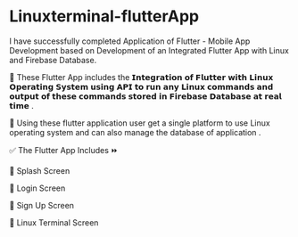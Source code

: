 # Linuxterminal-flutterApp
I have successfully completed Application of Flutter - Mobile App Development based on Development of an Integrated Flutter App with Linux and Firebase Database.

🔰 These Flutter App includes the 𝗜𝗻𝘁𝗲𝗴𝗿𝗮𝘁𝗶𝗼𝗻 𝗼𝗳 𝗙𝗹𝘂𝘁𝘁𝗲𝗿 𝘄𝗶𝘁𝗵 𝗟𝗶𝗻𝘂𝘅 𝗢𝗽𝗲𝗿𝗮𝘁𝗶𝗻𝗴 𝗦𝘆𝘀𝘁𝗲𝗺 𝘂𝘀𝗶𝗻𝗴 𝗔𝗣𝗜 𝘁𝗼 𝗿𝘂𝗻 𝗮𝗻𝘆 𝗟𝗶𝗻𝘂𝘅 𝗰𝗼𝗺𝗺𝗮𝗻𝗱𝘀 𝗮𝗻𝗱 𝗼𝘂𝘁𝗽𝘂𝘁 𝗼𝗳 𝘁𝗵𝗲𝘀𝗲 𝗰𝗼𝗺𝗺𝗮𝗻𝗱𝘀 𝘀𝘁𝗼𝗿𝗲𝗱 𝗶𝗻 𝗙𝗶𝗿𝗲𝗯𝗮𝘀𝗲 𝗗𝗮𝘁𝗮𝗯𝗮𝘀𝗲 𝗮𝘁 𝗿𝗲𝗮𝗹 𝘁𝗶𝗺𝗲 .

💠 Using these flutter application user get a single platform to use Linux operating system and can also manage the database of application .

✅ The Flutter App Includes ⏩

🔶 Splash Screen

🔶 Login Screen

🔶 Sign Up Screen

🔶 Linux Terminal Screen
